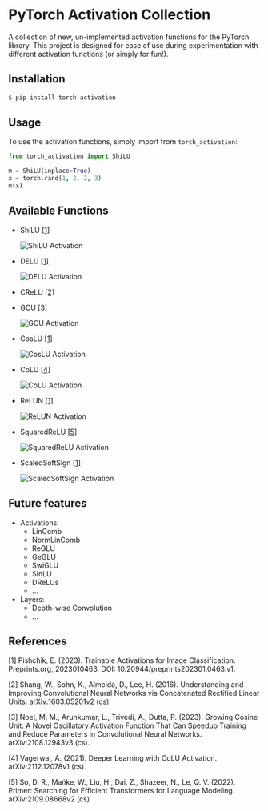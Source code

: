 # PyTorch Activation Collection

A collection of new, un-implemented activation functions for the PyTorch library. This project is designed for ease of use during experimentation with different activation functions (or simply for fun!). 


## Installation

```bash
$ pip install torch-activation
```

## Usage

To use the activation functions, simply import from `torch_activation`:

```python
from torch_activation import ShiLU

m = ShiLU(inplace=True)
x = torch.rand(1, 2, 2, 3)
m(x)
```


## Available Functions

- ShiLU [[1]](#1)

  ![ShiLU Activation](https://github.com/alan191006/torch_activation/blob/63d8db5d4a2ef19e382fc8175bf47b0a5173df3e/images/activation_images/ShiLU.png "ShiLU")

- DELU [[1]](#1)

  ![DELU Activation](https://github.com/alan191006/torch_activation/blob/63d8db5d4a2ef19e382fc8175bf47b0a5173df3e/images/activation_images/DELU.png "DELU")

- CReLU [[2]](#2)

- GCU [[3]](#3)

  ![GCU Activation](https://github.com/alan191006/torch_activation/blob/63d8db5d4a2ef19e382fc8175bf47b0a5173df3e/images/activation_images/GCU.png "GCU")

- CosLU [[1]](#1)

  ![CosLU Activation](https://github.com/alan191006/torch_activation/blob/63d8db5d4a2ef19e382fc8175bf47b0a5173df3e/images/activation_images/CosLU.png "CosLU")

- CoLU [[4]](#4)

  ![CoLU Activation](https://github.com/alan191006/torch_activation/blob/63d8db5d4a2ef19e382fc8175bf47b0a5173df3e/images/activation_images/CoLU.png "CoLU")

- ReLUN [[1]](#1)

  ![ReLUN Activation](https://github.com/alan191006/torch_activation/blob/63d8db5d4a2ef19e382fc8175bf47b0a5173df3e/images/activation_images/ReLUN.png "ReLUN")


- SquaredReLU [[5]](#5)

  ![SquaredReLU Activation](https://github.com/alan191006/torch_activation/blob/63d8db5d4a2ef19e382fc8175bf47b0a5173df3e/images/activation_images/SquaredReLU.png "SquaredReLU")

- ScaledSoftSign [[1]](#1)

  ![ScaledSoftSign Activation](https://github.com/alan191006/torch_activation/blob/63d8db5d4a2ef19e382fc8175bf47b0a5173df3e/images/activation_images/ScaledSoftSign.png "ScaledSoftSign")

  
## Future features
* Activations:
  * LinComb
  * NormLinComb
  * ReGLU
  * GeGLU
  * SwiGLU
  * SinLU
  * DReLUs
  * ...
* Layers:
  * Depth-wise Convolution
  * ...

## References
<a id="1">[1]</a>
Pishchik, E. (2023). Trainable Activations for Image Classification. Preprints.org, 2023010463. DOI: 10.20944/preprints202301.0463.v1.

<a id="2">[2]</a>
Shang, W., Sohn, K., Almeida, D., Lee, H. (2016). Understanding and Improving Convolutional Neural Networks via Concatenated Rectified Linear Units. arXiv:1603.05201v2 (cs).

<a id="3">[3]</a>
Noel, M. M., Arunkumar, L., Trivedi, A., Dutta, P. (2023). Growing Cosine Unit: A Novel Oscillatory Activation Function That Can Speedup Training and Reduce Parameters in Convolutional Neural Networks. arXiv:2108.12943v3 (cs).

<a id="4">[4]</a>
Vagerwal, A. (2021). Deeper Learning with CoLU Activation. arXiv:2112.12078v1 (cs).

<a id="5">[5]</a>
So, D. R., Mańke, W., Liu, H., Dai, Z., Shazeer, N., Le, Q. V. (2022). Primer: Searching for Efficient Transformers for Language Modeling. arXiv:2109.08668v2 (cs)